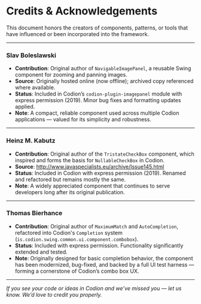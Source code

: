 # Credits & Acknowledgements

This document honors the creators of components, patterns, or tools that have influenced or been incorporated into the framework.

---

### Slav Boleslawski

- **Contribution**: Original author of `NavigableImagePanel`, a reusable Swing component for zooming and panning images.
- **Source**: Originally hosted online (now offline); archived copy referenced where available.
- **Status**: Included in Codion’s `codion-plugin-imagepanel` module with express permission (2019). Minor bug fixes and formatting updates applied.
- **Note**: A compact, reliable component used across multiple Codion applications — valued for its simplicity and robustness.

---

### Heinz M. Kabutz

- **Contribution**: Original author of the `TristateCheckBox` component, which inspired and forms the basis for `NullableCheckBox` in Codion.
- **Source**: http://www.javaspecialists.eu/archive/Issue145.html
- **Status**: Included in Codion with express permission (2019). Renamed and refactored but remains mostly the same.
- **Note**: A widely appreciated component that continues to serve developers long after its original publication.

---

### Thomas Bierhance

- **Contribution**: Original author of `MaximumMatch` and `AutoCompletion`, refactored into Codion's `Completion` system (`is.codion.swing.common.ui.component.combobox`).
- **Status**: Included with express permission. Functionality significantly extended and tested.
- **Note**: Originally designed for basic completion behavior, the component has been modernized, bug-fixed, and backed by a full UI test harness — forming a cornerstone of Codion’s combo box UX.

---

*If you see your code or ideas in Codion and we’ve missed you — let us know. We’d love to credit you properly.*